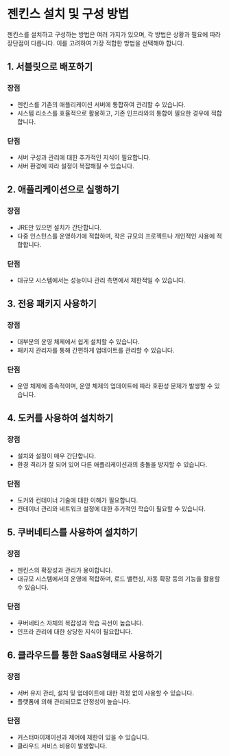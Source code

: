 # 젠킨스 설치 및 구성 방법

젠킨스를 설치하고 구성하는 방법은 여러 가지가 있으며, 각 방법은 상황과 필요에 따라 장단점이 다릅니다. 이를 고려하여 가장 적합한 방법을 선택해야 합니다.

## 1. 서블릿으로 배포하기

### 장점

- 젠킨스를 기존의 애플리케이션 서버에 통합하여 관리할 수 있습니다.
- 시스템 리소스를 효율적으로 활용하고, 기존 인프라와의 통합이 필요한 경우에 적합합니다.

### 단점

- 서버 구성과 관리에 대한 추가적인 지식이 필요합니다.
- 서버 환경에 따라 설정이 복잡해질 수 있습니다.

## 2. 애플리케이션으로 실행하기

### 장점

- JRE만 있으면 설치가 간단합니다.
- 다중 인스턴스를 운영하기에 적합하며, 작은 규모의 프로젝트나 개인적인 사용에 적합합니다.

### 단점

- 대규모 시스템에서는 성능이나 관리 측면에서 제한적일 수 있습니다.

## 3. 전용 패키지 사용하기

### 장점

- 대부분의 운영 체제에서 쉽게 설치할 수 있습니다.
- 패키지 관리자를 통해 간편하게 업데이트를 관리할 수 있습니다.

### 단점

- 운영 체제에 종속적이며, 운영 체제의 업데이트에 따라 호환성 문제가 발생할 수 있습니다.

## 4. 도커를 사용하여 설치하기

### 장점

- 설치와 설정이 매우 간단합니다.
- 환경 격리가 잘 되어 있어 다른 애플리케이션과의 충돌을 방지할 수 있습니다.

### 단점

- 도커와 컨테이너 기술에 대한 이해가 필요합니다.
- 컨테이너 관리와 네트워크 설정에 대한 추가적인 학습이 필요할 수 있습니다.

## 5. 쿠버네티스를 사용하여 설치하기

### 장점

- 젠킨스의 확장성과 관리가 용이합니다.
- 대규모 시스템에서의 운영에 적합하며, 로드 밸런싱, 자동 확장 등의 기능을 활용할 수 있습니다.

### 단점

- 쿠버네티스 자체의 복잡성과 학습 곡선이 높습니다.
- 인프라 관리에 대한 상당한 지식이 필요합니다.

## 6. 클라우드를 통한 SaaS형태로 사용하기

### 장점

- 서버 유지 관리, 설치 및 업데이트에 대한 걱정 없이 사용할 수 있습니다.
- 플랫폼에 의해 관리되므로 안정성이 높습니다.

### 단점

- 커스터마이제이션과 제어에 제한이 있을 수 있습니다.
- 클라우드 서비스 비용이 발생합니다.
